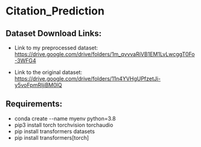 # Citation_Prediction

## Dataset Download Links:
- Link to my preprocessed dataset: https://drive.google.com/drive/folders/1m_qvvvaRiVB1EM1LvLwcggT0Fo-3WFG4

- Link to the original dataset: https://drive.google.com/drive/folders/11n4YVHgUPfzetJi-y5voFpmRIjiBM0lQ

## Requirements:

- conda create --name myenv python=3.8
- pip3 install torch torchvision torchaudio
- pip install transformers datasets
- pip install transformers[torch]
